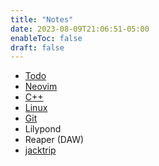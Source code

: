 ```yaml
---
title: "Notes"
date: 2023-08-09T21:06:51-05:00
enableToc: false
draft: false
---
```


- [Todo](notes/todo.md)
- [Neovim](notes/neovim.md)
- [C++](notes/c++.md)
- [Linux](notes/linux.md)
- [Git](notes/git.md)
- Lilypond
- Reaper (DAW)
- [jacktrip](notes/jacktrip.md)
